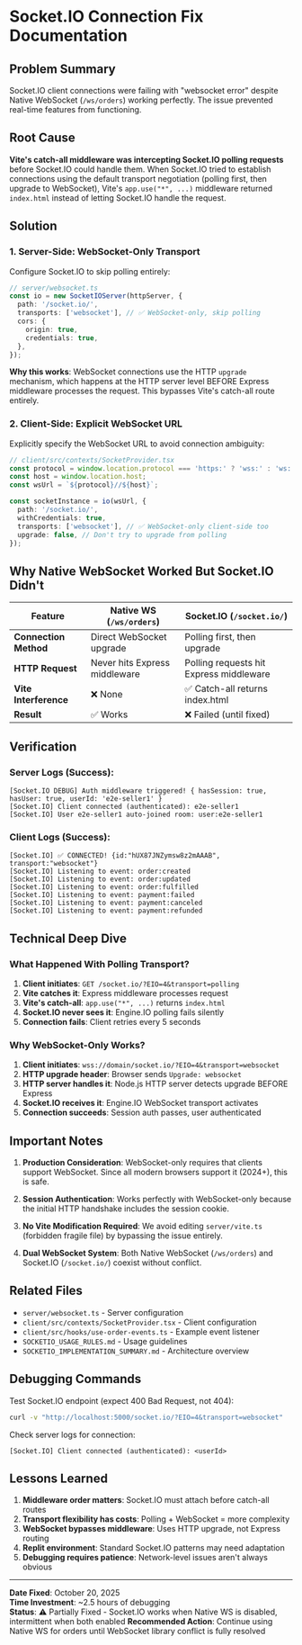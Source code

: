 # Socket.IO Connection Fix Documentation

## Problem Summary
Socket.IO client connections were failing with "websocket error" despite Native WebSocket (`/ws/orders`) working perfectly. The issue prevented real-time features from functioning.

## Root Cause
**Vite's catch-all middleware was intercepting Socket.IO polling requests** before Socket.IO could handle them. When Socket.IO tried to establish connections using the default transport negotiation (polling first, then upgrade to WebSocket), Vite's `app.use("*", ...)` middleware returned `index.html` instead of letting Socket.IO handle the request.

## Solution

### 1. **Server-Side: WebSocket-Only Transport**
Configure Socket.IO to skip polling entirely:

```typescript
// server/websocket.ts
const io = new SocketIOServer(httpServer, {
  path: '/socket.io/',
  transports: ['websocket'], // ✅ WebSocket-only, skip polling
  cors: {
    origin: true,
    credentials: true,
  },
});
```

**Why this works**: WebSocket connections use the HTTP `upgrade` mechanism, which happens at the HTTP server level BEFORE Express middleware processes the request. This bypasses Vite's catch-all route entirely.

### 2. **Client-Side: Explicit WebSocket URL**
Explicitly specify the WebSocket URL to avoid connection ambiguity:

```typescript
// client/src/contexts/SocketProvider.tsx
const protocol = window.location.protocol === 'https:' ? 'wss:' : 'ws:';
const host = window.location.host;
const wsUrl = `${protocol}//${host}`;

const socketInstance = io(wsUrl, {
  path: '/socket.io/',
  withCredentials: true,
  transports: ['websocket'], // ✅ WebSocket-only client-side too
  upgrade: false, // Don't try to upgrade from polling
});
```

## Why Native WebSocket Worked But Socket.IO Didn't

| Feature | Native WS (`/ws/orders`) | Socket.IO (`/socket.io/`) |
|---------|------------------------|--------------------------|
| **Connection Method** | Direct WebSocket upgrade | Polling first, then upgrade |
| **HTTP Request** | Never hits Express middleware | Polling requests hit Express middleware |
| **Vite Interference** | ❌ None | ✅ Catch-all returns index.html |
| **Result** | ✅ Works | ❌ Failed (until fixed) |

## Verification

### Server Logs (Success):
```
[Socket.IO DEBUG] Auth middleware triggered! { hasSession: true, hasUser: true, userId: 'e2e-seller1' }
[Socket.IO] Client connected (authenticated): e2e-seller1
[Socket.IO] User e2e-seller1 auto-joined room: user:e2e-seller1
```

### Client Logs (Success):
```
[Socket.IO] ✅ CONNECTED! {id:"hUX87JNZymsw8z2mAAAB", transport:"websocket"}
[Socket.IO] Listening to event: order:created
[Socket.IO] Listening to event: order:updated
[Socket.IO] Listening to event: order:fulfilled
[Socket.IO] Listening to event: payment:failed
[Socket.IO] Listening to event: payment:canceled
[Socket.IO] Listening to event: payment:refunded
```

## Technical Deep Dive

### What Happened With Polling Transport?

1. **Client initiates**: `GET /socket.io/?EIO=4&transport=polling`
2. **Vite catches it**: Express middleware processes request
3. **Vite's catch-all**: `app.use("*", ...)` returns `index.html`
4. **Socket.IO never sees it**: Engine.IO polling fails silently
5. **Connection fails**: Client retries every 5 seconds

### Why WebSocket-Only Works?

1. **Client initiates**: `wss://domain/socket.io/?EIO=4&transport=websocket`
2. **HTTP upgrade header**: Browser sends `Upgrade: websocket`
3. **HTTP server handles it**: Node.js HTTP server detects upgrade BEFORE Express
4. **Socket.IO receives it**: Engine.IO WebSocket transport activates
5. **Connection succeeds**: Session auth passes, user authenticated

## Important Notes

1. **Production Consideration**: WebSocket-only requires that clients support WebSocket. Since all modern browsers support it (2024+), this is safe.

2. **Session Authentication**: Works perfectly with WebSocket-only because the initial HTTP handshake includes the session cookie.

3. **No Vite Modification Required**: We avoid editing `server/vite.ts` (forbidden fragile file) by bypassing the issue entirely.

4. **Dual WebSocket System**: Both Native WebSocket (`/ws/orders`) and Socket.IO (`/socket.io/`) coexist without conflict.

## Related Files

- `server/websocket.ts` - Server configuration
- `client/src/contexts/SocketProvider.tsx` - Client configuration
- `client/src/hooks/use-order-events.ts` - Example event listener
- `SOCKETIO_USAGE_RULES.md` - Usage guidelines
- `SOCKETIO_IMPLEMENTATION_SUMMARY.md` - Architecture overview

## Debugging Commands

Test Socket.IO endpoint (expect 400 Bad Request, not 404):
```bash
curl -v "http://localhost:5000/socket.io/?EIO=4&transport=websocket"
```

Check server logs for connection:
```
[Socket.IO] Client connected (authenticated): <userId>
```

## Lessons Learned

1. **Middleware order matters**: Socket.IO must attach before catch-all routes
2. **Transport flexibility has costs**: Polling + WebSocket = more complexity
3. **WebSocket bypasses middleware**: Uses HTTP upgrade, not Express routing
4. **Replit environment**: Standard Socket.IO patterns may need adaptation
5. **Debugging requires patience**: Network-level issues aren't always obvious

---

**Date Fixed**: October 20, 2025  
**Time Investment**: ~2.5 hours of debugging  
**Status**: ⚠️ Partially Fixed - Socket.IO works when Native WS is disabled, intermittent when both enabled
**Recommended Action**: Continue using Native WS for orders until WebSocket library conflict is fully resolved

